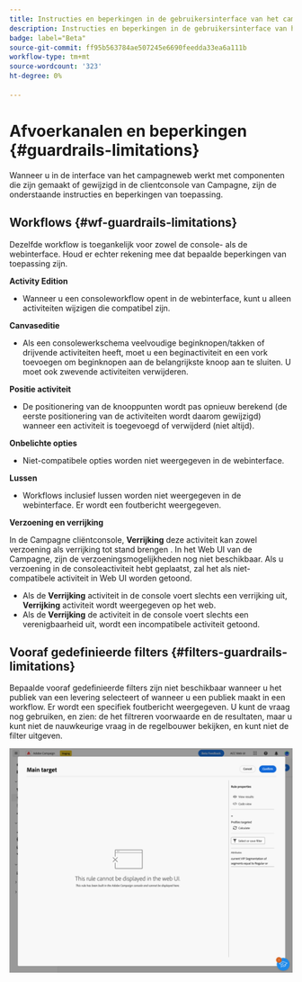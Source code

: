 ```yaml
---
title: Instructies en beperkingen in de gebruikersinterface van het campagneweb
description: Instructies en beperkingen in de gebruikersinterface van het campagneweb
badge: label="Beta"
source-git-commit: ff95b563784ae507245e6690feedda33ea6a111b
workflow-type: tm+mt
source-wordcount: '323'
ht-degree: 0%

---
```



# Afvoerkanalen en beperkingen {#guardrails-limitations}

Wanneer u in de interface van het campagneweb werkt met componenten die zijn gemaakt of gewijzigd in de clientconsole van Campagne, zijn de onderstaande instructies en beperkingen van toepassing.

## Workflows {#wf-guardrails-limitations}

Dezelfde workflow is toegankelijk voor zowel de console- als de webinterface. Houd er echter rekening mee dat bepaalde beperkingen van toepassing zijn.

**Activity Edition**

* Wanneer u een consoleworkflow opent in de webinterface, kunt u alleen activiteiten wijzigen die compatibel zijn.

**Canvaseditie**

* Als een consolewerkschema veelvoudige beginknopen/takken of drijvende activiteiten heeft, moet u een beginactiviteit en een vork toevoegen om beginknopen aan de belangrijkste knoop aan te sluiten. U moet ook zwevende activiteiten verwijderen.

**Positie activiteit**

* De positionering van de knooppunten wordt pas opnieuw berekend (de eerste positionering van de activiteiten wordt daarom gewijzigd) wanneer een activiteit is toegevoegd of verwijderd (niet altijd).

**Onbelichte opties**

* Niet-compatibele opties worden niet weergegeven in de webinterface.

**Lussen**

* Workflows inclusief lussen worden niet weergegeven in de webinterface. Er wordt een foutbericht weergegeven.

**Verzoening en verrijking**

In de Campagne cliëntconsole, **Verrijking** deze activiteit kan zowel verzoening als verrijking tot stand brengen . In het Web UI van de Campagne, zijn de verzoeningsmogelijkheden nog niet beschikbaar. Als u verzoening in de consoleactiviteit hebt geplaatst, zal het als niet-compatibele activiteit in Web UI worden getoond.

* Als de **Verrijking** activiteit in de console voert slechts een verrijking uit, **Verrijking** activiteit wordt weergegeven op het web.
* Als de **Verrijking** de activiteit in de console voert slechts een verenigbaarheid uit, wordt een incompatibele activiteit getoond.

## Vooraf gedefinieerde filters {#filters-guardrails-limitations}


Bepaalde vooraf gedefinieerde filters zijn niet beschikbaar wanneer u het publiek van een levering selecteert of wanneer u een publiek maakt in een workflow. Er wordt een specifiek foutbericht weergegeven. U kunt de vraag nog gebruiken, en zien: de het filtreren voorwaarde en de resultaten, maar u kunt niet de nauwkeurige vraag in de regelbouwer bekijken, en kunt niet de filter uitgeven.

![](assets/filter-unavailable.png)
